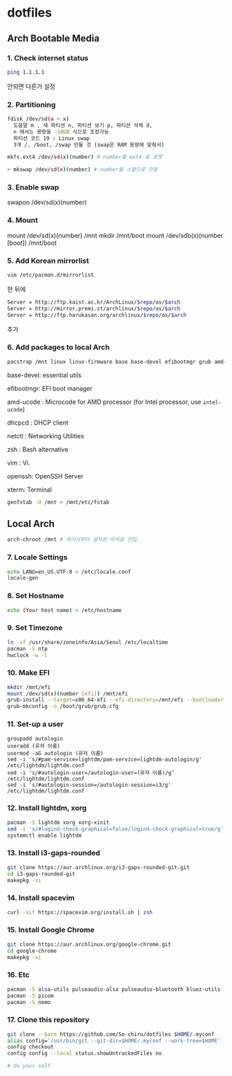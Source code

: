 # dotfiles

## Arch Bootable Media

### 1. Check internet status 

```sh
ping 1.1.1.1
```

안되면 다른거 설정

### 2. Partitioning

```sh
fdisk /dev/sd(a ~ x)
  도움말 m , 새 파티션 n, 파티션 보기 p, 파티션 삭제 d,
  n 에서는 용량을 -10GB 식으로 조정가능
  파티션 코드 19 : Linux swap
  3개 /, /boot, /swap 만들 것 (swap은 RAM 용량에 맞춰서)
```

```sh
mkfs.ext4 /dev/sd(x)(number) # number를 ext4 로 포맷
```

```sh
> mkswap /dev/sd(x)(number) # number를 스왑으로 만듬
```

### 3. Enable swap
swapon /dev/sd(x)(number)

### 4. Mount

mount /dev/sd(x)(number) /mnt
mkdir /mnt/boot
mount /dev/sdb(x)(number [boot]) /mnt/boot

### 5. Add Korean mirrorlist

```sh
vim /etc/pacman.d/mirrorlist
```

한 뒤에

```sh
Server = http://ftp.kaist.ac.kr/ArchLinux/$repo/os/$arch
Server = http://mirror.premi.st/archlinux/$repo/os/$arch
Server = http://ftp.harukasan.org/archlinux/$repo/os/$arch
```

추가

### 6. Add packages to local Arch

```sh
pacstrap /mnt linux linux-firmware base base-devel efibootmgr grub amd-ucode dhcpcd netctl zsh git vim neovim openssh xterm
```

base-devel: essential utils

efibootmgr: EFI boot manager

amd-ucode : Microcode for AMD processor (for Intel processor, use `intel-ucode`)

dhcpcd : DHCP client

netctl : Networking Utilities

zsh : Bash alternative

vim : Vi.

openssh: OpenSSH Server

xterm: Terminal


```sh
genfstab -U /mnt > /mnt/etc/fstab
```

## Local Arch

```sh
arch-chroot /mnt # 여기서부터 설치된 아치로 진입.
```

### 7. Locale Settings

```sh
echo LANG=en_US.UTF-8 > /etc/locale.conf
locale-gen
```

### 8. Set Hostname

```sh
echo (Your host name) > /etc/hostname
```

### 9. Set Timezone

```sh
ln -sf /usr/share/zoneinfo/Asia/Seoul /etc/localtime
pacman -S ntp
hwclock -w -l
```

### 10. Make EFI

```sh
mkdir /mnt/efi
mount /dev/sd(x)(number [efi]) /mnt/efi
grub-install --target=x86_64-efi --efi-directory=/mnt/efi --bootloader-id=GRUB
grub-mkconfig -o /boot/grub/grub.cfg
```

### 11. Set-up a user

```
groupadd autologin
useradd (유저 이름)
usermod -aG autologin (유저 이름)
sed -i 's/#pam-service=lightdm/pam-service=lightdm-autologin/g' /etc/lightdm/lightdm.conf
sed -i 's/#autologin-user=/autologin-user=(유저 이름)/g’ /etc/lightdm/lightdm.conf
sed -i 's/#autologin-session=/autologin-session=i3/g' /etc/lightdm/lightdm.conf
```

### 12. Install lightdm, xorg

```sh
pacman -S lightdm xorg xorg-xinit
sed -i 's/#logind-check-graphical=false/logind-check-graphical=true/g' /etc/lightdm/lightdm.conf
systemctl enable lightdm
```

### 13. Install i3-gaps-rounded

```sh
git clone https://aur.archlinux.org/i3-gaps-rounded-git.git
cd i3-gaps-rounded-git
makepkg -si
```

### 14. Install spacevim

```sh
curl -sLf https://spacevim.org/install.sh | zsh
```

### 15. Install Google Chrome

```sh
git clone https://aur.archlinux.org/google-chrome.git
cd google-chrome
makepkg -si
```

### 16. Etc

```sh
pacman -S alsa-utils pulseaudio-alsa pulseaudio-bluetooth bluez-utils
pacman -S picom 
pacman -S nemo
```

### 17. Clone this repository

```sh
git clone --bare https://github.com/So-chiru/dotfiles $HOME/.myconf
alias config='/usr/bin/git --git-dir=$HOME/.myconf --work-tree=$HOME'
config checkout
config config --local status.showUntrackedFiles no

# do your self
``` 
